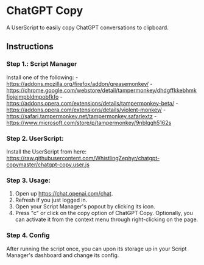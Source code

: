 # ChatGPT Copy
A UserScript to easily copy ChatGPT conversations to clipboard.

## Instructions
### Step 1.: Script Manager
Install one of the following:
    - https://addons.mozilla.org/firefox/addon/greasemonkey/
    - https://chrome.google.com/webstore/detail/tampermonkey/dhdgffkkebhmkfjojejmpbldmpobfkfo
    - https://addons.opera.com/extensions/details/tampermonkey-beta/
    - https://addons.opera.com/extensions/details/violent-monkey/
    - https://safari.tampermonkey.net/tampermonkey.safariextz
    - https://www.microsoft.com/store/p/tampermonkey/9nblggh5162s
### Step 2. UserScript:
Install the UserScript from here: https://raw.githubusercontent.com/WhistlingZephyr/chatgpt-copymaster/chatgpt-copy.user.js
### Step 3. Usage:
1. Open up https://chat.openai.com/chat.
2. Refresh if you just logged in.
3. Open your Script Manager's popout by clicking its icon.
4. Press "c" or click on the copy option of ChatGPT Copy.
Optionally, you can activate it from the context menu through right-clicking on the page.
### Step 4. Config
After running the script once, you can upon its storage up in your Script Manager's dashboard and change its config.